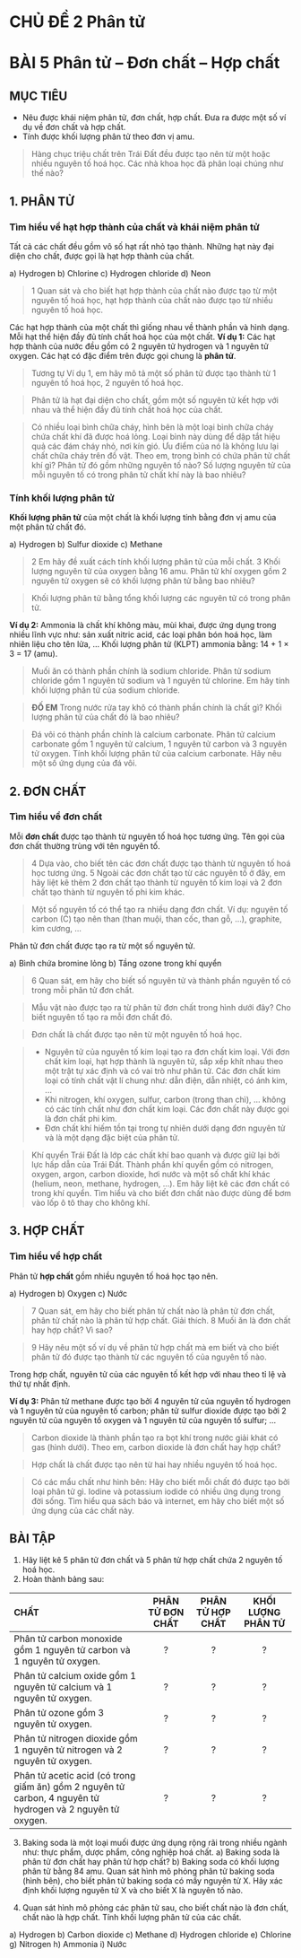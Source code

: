 # CHỦ ĐỀ 2 Phân tử

# BÀI 5 Phân tử – Đơn chất – Hợp chất

## MỤC TIÊU
- Nêu được khái niệm phân tử, đơn chất, hợp chất. Đưa ra được một số ví dụ về đơn chất và hợp chất.
- Tính được khối lượng phân tử theo đơn vị amu.

> Hàng chục triệu chất trên Trái Đất đều được tạo nên từ một hoặc nhiều nguyên tố hoá học. Các nhà khoa học đã phân loại chúng như thế nào?

## 1. PHÂN TỬ

### Tìm hiểu về hạt hợp thành của chất và khái niệm phân tử

Tất cả các chất đều gồm vô số hạt rất nhỏ tạo thành. Những hạt này đại diện cho chất, được gọi là hạt hợp thành của chất.

a) Hydrogen
b) Chlorine
c) Hydrogen chloride
d) Neon

> 1 Quan sát và cho biết hạt hợp thành của chất nào được tạo từ một nguyên tố hoá học, hạt hợp thành của chất nào được tạo từ nhiều nguyên tố hoá học.

Các hạt hợp thành của một chất thì giống nhau về thành phần và hình dạng. Mỗi hạt thể hiện đầy đủ tính chất hoá học của một chất.
**Ví dụ 1:** Các hạt hợp thành của nước đều gồm có 2 nguyên tử hydrogen và 1 nguyên tử oxygen.
Các hạt có đặc điểm trên được gọi chung là **phân tử**.

> Tương tự Ví dụ 1, em hãy mô tả một số phân tử được tạo thành từ 1 nguyên tố hoá học, 2 nguyên tố hoá học.

> Phân tử là hạt đại diện cho chất, gồm một số nguyên tử kết hợp với nhau và thể hiện đầy đủ tính chất hoá học của chất.

> Có nhiều loại bình chữa cháy, hình bên là một loại bình chữa cháy chứa chất khí đã được hoá lỏng. Loại bình này dùng để dập tắt hiệu quả các đám cháy nhỏ, nơi kín gió. Ưu điểm của nó là không lưu lại chất chữa cháy trên đồ vật.
> Theo em, trong bình có chứa phân tử chất khí gì? Phân tử đó gồm những nguyên tố nào? Số lượng nguyên tử của mỗi nguyên tố có trong phân tử chất khí này là bao nhiêu?

### Tính khối lượng phân tử

**Khối lượng phân tử** của một chất là khối lượng tính bằng đơn vị amu của một phân tử chất đó.

a) Hydrogen
b) Sulfur dioxide
c) Methane

> 2 Em hãy đề xuất cách tính khối lượng phân tử của mỗi chất.
> 3 Khối lượng nguyên tử của oxygen bằng 16 amu. Phân tử khí oxygen gồm 2 nguyên tử oxygen sẽ có khối lượng phân tử bằng bao nhiêu?

> Khối lượng phân tử bằng tổng khối lượng các nguyên tử có trong phân tử.

**Ví dụ 2:** Ammonia là chất khí không màu, mùi khai, được ứng dụng trong nhiều lĩnh vực như: sản xuất nitric acid, các loại phân bón hoá học, làm nhiên liệu cho tên lửa, ...
Khối lượng phân tử (KLPT) ammonia bằng: 14 + 1 × 3 = 17 (amu).

> Muối ăn có thành phần chính là sodium chloride. Phân tử sodium chloride gồm 1 nguyên tử sodium và 1 nguyên tử chlorine. Em hãy tính khối lượng phân tử của sodium chloride.

> **ĐỐ EM**
> Trong nước rửa tay khô có thành phần chính là chất gì? Khối lượng phân tử của chất đó là bao nhiêu?

> Đá vôi có thành phần chính là calcium carbonate. Phân tử calcium carbonate gồm 1 nguyên tử calcium, 1 nguyên tử carbon và 3 nguyên tử oxygen. Tính khối lượng phân tử của calcium carbonate. Hãy nêu một số ứng dụng của đá vôi.

## 2. ĐƠN CHẤT

### Tìm hiểu về đơn chất

Mỗi **đơn chất** được tạo thành từ nguyên tố hoá học tương ứng. Tên gọi của đơn chất thường trùng với tên nguyên tố.

> 4 Dựa vào, cho biết tên các đơn chất được tạo thành từ nguyên tố hoá học tương ứng.
> 5 Ngoài các đơn chất tạo từ các nguyên tố ở đây, em hãy liệt kê thêm 2 đơn chất tạo thành từ nguyên tố kim loại và 2 đơn chất tạo thành từ nguyên tố phi kim khác.

> Một số nguyên tố có thể tạo ra nhiều dạng đơn chất. Ví dụ: nguyên tố carbon (C) tạo nên than (than muội, than cốc, than gỗ, ...), graphite, kim cương, ...

Phân tử đơn chất được tạo ra từ một số nguyên tử.

a) Bình chứa bromine lỏng
b) Tầng ozone trong khí quyển

> 6 Quan sát, em hãy cho biết số nguyên tử và thành phần nguyên tố có trong mỗi phân tử đơn chất.

> Mẫu vật nào được tạo ra từ phân tử đơn chất trong hình dưới đây? Cho biết nguyên tố tạo ra mỗi đơn chất đó.

> Đơn chất là chất được tạo nên từ một nguyên tố hoá học.

> * Nguyên tử của nguyên tố kim loại tạo ra đơn chất kim loại. Với đơn chất kim loại, hạt hợp thành là nguyên tử, sắp xếp khít nhau theo một trật tự xác định và có vai trò như phân tử. Các đơn chất kim loại có tính chất vật lí chung như: dẫn điện, dẫn nhiệt, có ánh kim, ...
> * Khi nitrogen, khí oxygen, sulfur, carbon (trong than chì), ... không có các tính chất như đơn chất kim loại. Các đơn chất này được gọi là đơn chất phi kim.
> * Đơn chất khí hiếm tồn tại trong tự nhiên dưới dạng đơn nguyên tử và là một dạng đặc biệt của phân tử.

> Khí quyển Trái Đất là lớp các chất khí bao quanh và được giữ lại bởi lực hấp dẫn của Trái Đất. Thành phần khí quyển gồm có nitrogen, oxygen, argon, carbon dioxide, hơi nước và một số chất khí khác (helium, neon, methane, hydrogen, ...). Em hãy liệt kê các đơn chất có trong khí quyển. Tìm hiểu và cho biết đơn chất nào được dùng để bơm vào lốp ô tô thay cho không khí.

## 3. HỢP CHẤT

### Tìm hiểu về hợp chất

Phân tử **hợp chất** gồm nhiều nguyên tố hoá học tạo nên.

a) Hydrogen
b) Oxygen
c) Nước

> 7 Quan sát, em hãy cho biết phân tử chất nào là phân tử đơn chất, phân tử chất nào là phân tử hợp chất. Giải thích.
> 8 Muối ăn là đơn chất hay hợp chất? Vì sao?

> 9 Hãy nêu một số ví dụ về phân tử hợp chất mà em biết và cho biết phân tử đó được tạo thành từ các nguyên tố của nguyên tố nào.

Trong hợp chất, nguyên tử của các nguyên tố kết hợp với nhau theo tỉ lệ và thứ tự nhất định.

**Ví dụ 3:** Phân tử methane được tạo bởi 4 nguyên tử của nguyên tố hydrogen và 1 nguyên tử của nguyên tố carbon; phân tử sulfur dioxide được tạo bởi 2 nguyên tử của nguyên tố oxygen và 1 nguyên tử của nguyên tố sulfur; ...

> Carbon dioxide là thành phần tạo ra bọt khí trong nước giải khát có gas (hình dưới). Theo em, carbon dioxide là đơn chất hay hợp chất?

> Hợp chất là chất được tạo nên từ hai hay nhiều nguyên tố hoá học.

> Có các mẩu chất như hình bên:
> Hãy cho biết mỗi chất đó được tạo bởi loại phân tử gì.
> Iodine và potassium iodide có nhiều ứng dụng trong đời sống. Tìm hiểu qua sách báo và internet, em hãy cho biết một số ứng dụng của các chất này.

## BÀI TẬP

1. Hãy liệt kê 5 phân tử đơn chất và 5 phân tử hợp chất chứa 2 nguyên tố hoá học.
2. Hoàn thành bảng sau:

| CHẤT | PHÂN TỬ ĐƠN CHẤT | PHÂN TỬ HỢP CHẤT | KHỐI LƯỢNG PHÂN TỬ |
| :--- | :---: | :---: | :---: |
| Phân tử carbon monoxide gồm 1 nguyên tử carbon và 1 nguyên tử oxygen. | ? | ? | ? |
| Phân tử calcium oxide gồm 1 nguyên tử calcium và 1 nguyên tử oxygen. | ? | ? | ? |
| Phân tử ozone gồm 3 nguyên tử oxygen. | ? | ? | ? |
| Phân tử nitrogen dioxide gồm 1 nguyên tử nitrogen và 2 nguyên tử oxygen. | ? | ? | ? |
| Phân tử acetic acid (có trong giấm ăn) gồm 2 nguyên tử carbon, 4 nguyên tử hydrogen và 2 nguyên tử oxygen. | ? | ? | ? |

3. Baking soda là một loại muối được ứng dụng rộng rãi trong nhiều ngành như: thực phẩm, dược phẩm, công nghiệp hoá chất.
a) Baking soda là phân tử đơn chất hay phân tử hợp chất?
b) Baking soda có khối lượng phân tử bằng 84 amu. Quan sát hình mô phỏng phân tử baking soda (hình bên), cho biết phân tử baking soda có mấy nguyên tử X. Hãy xác định khối lượng nguyên tử X và cho biết X là nguyên tố nào.

4. Quan sát hình mô phỏng các phân tử sau, cho biết chất nào là đơn chất, chất nào là hợp chất. Tính khối lượng phân tử của các chất.

a) Hydrogen
b) Carbon dioxide
c) Methane
d) Hydrogen chloride
e) Chlorine
g) Nitrogen
h) Ammonia
i) Nước
